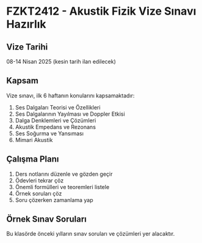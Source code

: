 # FZKT2412 - Akustik Fizik Vize Sınavı Hazırlık

## Vize Tarihi
08-14 Nisan 2025 (kesin tarih ilan edilecek)

## Kapsam
Vize sınavı, ilk 6 haftanın konularını kapsamaktadır:

1. Ses Dalgaları Teorisi ve Özellikleri
2. Ses Dalgalarının Yayılması ve Doppler Etkisi
3. Dalga Denklemleri ve Çözümleri
4. Akustik Empedans ve Rezonans
5. Ses Soğurma ve Yansıması
6. Mimari Akustik

## Çalışma Planı
1. Ders notlarını düzenle ve gözden geçir
2. Ödevleri tekrar çöz
3. Önemli formülleri ve teoremleri listele
4. Örnek soruları çöz
5. Soru çözerken zamanlama yap

## Örnek Sınav Soruları
Bu klasörde önceki yılların sınav soruları ve çözümleri yer alacaktır.
